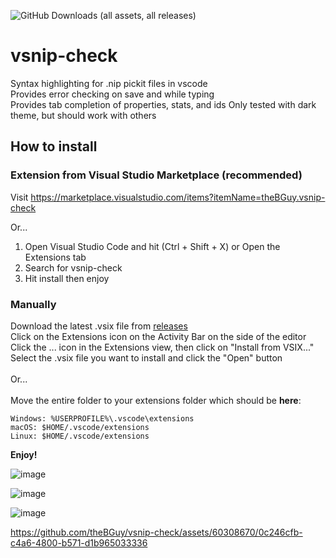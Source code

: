 ![GitHub Downloads (all assets, all releases)](https://img.shields.io/github/downloads/theBGuy/vsnip-check/total?style=for-the-badge)

# vsnip-check
Syntax highlighting for .nip pickit files in vscode\
Provides error checking on save and while typing\
Provides tab completion of properties, stats, and ids
Only tested with dark theme, but should work with others
## How to install

### Extension from Visual Studio Marketplace (recommended)
Visit https://marketplace.visualstudio.com/items?itemName=theBGuy.vsnip-check

Or...

1) Open Visual Studio Code and hit (Ctrl + Shift + X) or Open the Extensions tab
2) Search for vsnip-check
3) Hit install then enjoy

### Manually
Download the latest .vsix file from [releases](https://github.com/laztheripper/vsnip/releases/tag/default)\
Click on the Extensions icon on the Activity Bar on the side of the editor\
Click the ... icon in the Extensions view, then click on "Install from VSIX..."\
Select the .vsix file you want to install and click the "Open" button\
\
Or...\
\
Move the entire folder to your extensions folder which should be **here**:
```
Windows: %USERPROFILE%\.vscode\extensions
macOS: $HOME/.vscode/extensions
Linux: $HOME/.vscode/extensions
```
**Enjoy!**

![image](https://user-images.githubusercontent.com/1103794/232825340-28ee3222-70c8-462b-b6da-c5b55a2322f3.png)

![image](https://github.com/theBGuy/vsnip-check/assets/60308670/aaaf4667-6d46-4c0f-8431-55f8b5b8dd3a)

![image](https://github.com/theBGuy/vsnip-check/assets/60308670/f518555b-1553-4790-b9c3-c0f8ce6c22cd)

https://github.com/theBGuy/vsnip-check/assets/60308670/0c246cfb-c4a6-4800-b571-d1b965033336
